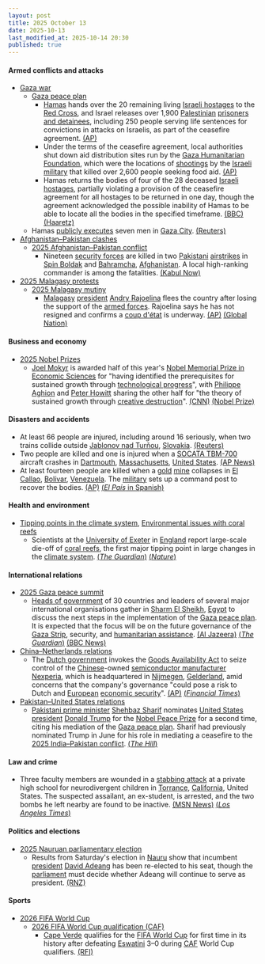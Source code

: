 ```yaml
---
layout: post
title: 2025 October 13
date: 2025-10-13
last_modified_at: 2025-10-14 20:30
published: true
---
```



#### Armed conflicts and attacks

* [Gaza war](https://en.wikipedia.org/wiki/Gaza_war "Gaza war")
  * [Gaza peace plan](https://en.wikipedia.org/wiki/Gaza_peace_plan "Gaza peace plan")
    * [Hamas](https://en.wikipedia.org/wiki/Hamas "Hamas") hands over the 20 remaining living [Israeli hostages](https://en.wikipedia.org/wiki/Gaza_war_hostage_crisis "Gaza war hostage crisis") to the [Red Cross](https://en.wikipedia.org/wiki/ICRC "ICRC"), and Israel releases over 1,900 [Palestinian](https://en.wikipedia.org/wiki/Palestinians "Palestinians") [prisoners and detainees](https://en.wikipedia.org/wiki/Palestinians_in_Israeli_custody "Palestinians in Israeli custody"), including 250 people serving life sentences for convictions in attacks on Israelis, as part of the ceasefire agreement. [(AP)](https://apnews.com/article/gaza-israel-hamas-hostages-ceasefire-10-13-2025-9e4921406e846189c90144609c1a9530)
    * Under the terms of the ceasefire agreement, local authorities shut down aid distribution sites run by the [Gaza Humanitarian Foundation](https://en.wikipedia.org/wiki/Gaza_Humanitarian_Foundation "Gaza Humanitarian Foundation"), which were the locations of [shootings](https://en.wikipedia.org/wiki/2025_Gaza_Strip_aid_distribution_killings "2025 Gaza Strip aid distribution killings") by the [Israeli military](https://en.wikipedia.org/wiki/Israeli_military "Israeli military") that killed over 2,600 people seeking food aid. [(AP)](https://apnews.com/article/gaza-aid-group-us-israel-ceasefire-dec2aa4e5d33f58eca34bf21603176bc)
    * Hamas returns the bodies of four of the 28 deceased [Israeli hostages](https://en.wikipedia.org/wiki/Gaza_war_hostage_crisis "Gaza war hostage crisis"), partially violating a provision of the ceasefire agreement for all hostages to be returned in one day, though the agreement acknowledged the possible inability of Hamas to be able to locate all the bodies in the specified timeframe. [(BBC)](https://www.bbc.com/news/articles/c740jx07vz0o) [(Haaretz)](https://www.haaretz.com/israel-news/2025-10-13/ty-article/.premium/hamas-to-return-bodies-of-four-hostages-breaking-agreement-to-return-all-on-same-day/00000199-ddc1-d253-a3bd-ffcbe9d50000)
  * Hamas [publicly executes](https://en.wikipedia.org/wiki/Public_execution "Public execution") seven men in [Gaza City](https://en.wikipedia.org/wiki/Gaza_City "Gaza City"). [(Reuters)](https://www.reuters.com/world/middle-east/hamas-fighters-tighten-grip-gaza-clouding-future-ceasefire-2025-10-14/)
* [Afghanistan–Pakistan clashes](https://en.wikipedia.org/wiki/Afghanistan%E2%80%93Pakistan_clashes_%282024%E2%80%93present%29 "Afghanistan–Pakistan clashes (2024–present)")
  * [2025 Afghanistan–Pakistan conflict](https://en.wikipedia.org/wiki/2025_Afghanistan%E2%80%93Pakistan_conflict "2025 Afghanistan–Pakistan conflict")
    * Nineteen [security forces](https://en.wikipedia.org/wiki/Afghan_Army "Afghan Army") are killed in two [Pakistani](https://en.wikipedia.org/wiki/Pakistan "Pakistan") [airstrikes](https://en.wikipedia.org/wiki/Airstrike "Airstrike") in [Spin Boldak](https://en.wikipedia.org/wiki/Spin_Boldak "Spin Boldak") and [Bahramcha](https://en.wikipedia.org/wiki/Bahramcha "Bahramcha"), [Afghanistan](https://en.wikipedia.org/wiki/Afghanistan "Afghanistan"). A local high-ranking commander is among the fatalities. [(Kabul Now)](https://kabulnow.com/2025/10/at-least-19-taliban-fighters-killed-in-pakistani-drone-strikes-in-southern-afghanistan/)
* [2025 Malagasy protests](https://en.wikipedia.org/wiki/2025_Malagasy_protests "2025 Malagasy protests")
  * [2025 Malagasy mutiny](https://en.wikipedia.org/wiki/2025_Malagasy_mutiny "2025 Malagasy mutiny")
    * [Malagasy](https://en.wikipedia.org/wiki/Madagascar "Madagascar") [president](https://en.wikipedia.org/wiki/President_of_Madagascar "President of Madagascar") [Andry Rajoelina](https://en.wikipedia.org/wiki/Andry_Rajoelina "Andry Rajoelina") flees the country after losing the support of the [armed forces](https://en.wikipedia.org/wiki/Madagascar_Armed_Forces "Madagascar Armed Forces"). Rajoelina says he has not resigned and confirms a [coup d'état](https://en.wikipedia.org/wiki/Coup_d%27%C3%A9tat "Coup d'état") is underway. [(AP)](https://apnews.com/article/madagascar-coup-rajoelina-soldiers-military-africa-b17e7f78a6b0d4abf82a4a19a7a77a05) [(Global Nation)](https://globalnation.inquirer.net/294928/madagascars-cornered-president-ignores-calls-to-resign)

#### Business and economy

* [2025 Nobel Prizes](https://en.wikipedia.org/wiki/2025_Nobel_Prizes "2025 Nobel Prizes")
  * [Joel Mokyr](https://en.wikipedia.org/wiki/Joel_Mokyr "Joel Mokyr") is awarded half of this year's [Nobel Memorial Prize in Economic Sciences](https://en.wikipedia.org/wiki/Nobel_Memorial_Prize_in_Economic_Sciences "Nobel Memorial Prize in Economic Sciences") for "having identified the prerequisites for sustained growth through [technological progress](https://en.wikipedia.org/wiki/Technological_change "Technological change")", with [Philippe Aghion](https://en.wikipedia.org/wiki/Philippe_Aghion "Philippe Aghion") and [Peter Howitt](https://en.wikipedia.org/wiki/Peter_Howitt_%28economist%29 "Peter Howitt (economist)") sharing the other half for "the theory of sustained growth through [creative destruction](https://en.wikipedia.org/wiki/Creative_destruction "Creative destruction")". [(CNN)](https://edition.cnn.com/2025/10/13/business/nobel-prize-economics-winner-2025-intl) [(Nobel Prize)](https://www.nobelprize.org/prizes/economic-sciences/2025/press-release/)

#### Disasters and accidents

* At least 66 people are injured, including around 16 seriously, when two trains collide outside [Jablonov nad Turňou](https://en.wikipedia.org/wiki/Jablonov_nad_Tur%C5%88ou "Jablonov nad Turňou"), [Slovakia](https://en.wikipedia.org/wiki/Slovakia "Slovakia"). [(Reuters)](https://www.reuters.com/world/europe/least-20-injured-after-two-trains-slovakia-collide-2025-10-13/)
* Two people are killed and one is injured when a [SOCATA TBM-700](https://en.wikipedia.org/wiki/SOCATA_TBM-700 "SOCATA TBM-700") aircraft crashes in [Dartmouth](https://en.wikipedia.org/wiki/Dartmouth%2C_Massachusetts "Dartmouth, Massachusetts"), [Massachusetts](https://en.wikipedia.org/wiki/Massachusetts "Massachusetts"), [United States](https://en.wikipedia.org/wiki/United_States "United States"). [(AP News)](https://apnews.com/article/massachusetts-plane-crash-dartmouth-0f852582f74f658c2cf01615c19d1b98)
* At least fourteen people are killed when a [gold](https://en.wikipedia.org/wiki/Gold "Gold") [mine](https://en.wikipedia.org/wiki/Gold_mining "Gold mining") collapses in [El Callao](https://en.wikipedia.org/wiki/El_Callao "El Callao"), [Bolívar](https://en.wikipedia.org/wiki/Bol%C3%ADvar_%28state%29 "Bolívar (state)"), [Venezuela](https://en.wikipedia.org/wiki/Venezuela "Venezuela"). The [military](https://en.wikipedia.org/wiki/National_Bolivarian_Armed_Forces_of_Venezuela "National Bolivarian Armed Forces of Venezuela") sets up a command post to recover the bodies. [(AP)](https://apnews.com/article/venezuela-gold-mine-collapse-deaths-bolivar-el-callao-782f5450f1e1e3697f63ec85972156b1) [(*El País* in Spanish)](https://elpais.com/america/2025-10-14/al-menos-14-personas-fallecen-en-venezuela-al-inundarse-una-mina-de-oro.html)

#### Health and environment

* [Tipping points in the climate system](https://en.wikipedia.org/wiki/Tipping_points_in_the_climate_system "Tipping points in the climate system"), [Environmental issues with coral reefs](https://en.wikipedia.org/wiki/Environmental_issues_with_coral_reefs "Environmental issues with coral reefs")
  * Scientists at the [University of Exeter](https://en.wikipedia.org/wiki/University_of_Exeter "University of Exeter") in [England](https://en.wikipedia.org/wiki/England "England") report large-scale die-off of [coral reefs](https://en.wikipedia.org/wiki/Coral_reef "Coral reef"), the first major tipping point in large changes in the [climate system](https://en.wikipedia.org/wiki/Climate_system "Climate system"). [(*The Guardian*)](https://www.theguardian.com/environment/2025/oct/13/coral-reefs-ice-sheets-amazon-rainforest-tipping-point-global-heating-scientists-report) [(*Nature*)](https://www.nature.com/articles/d41586-025-03316-w)

#### International relations

* [2025 Gaza peace summit](https://en.wikipedia.org/wiki/2025_Gaza_peace_summit "2025 Gaza peace summit")
  * [Heads of government](https://en.wikipedia.org/wiki/Head_of_government "Head of government") of 30 countries and leaders of several major international organisations gather in [Sharm El Sheikh](https://en.wikipedia.org/wiki/Sharm_El_Sheikh "Sharm El Sheikh"), [Egypt](https://en.wikipedia.org/wiki/Egypt "Egypt") to discuss the next steps in the implementation of the [Gaza peace plan](https://en.wikipedia.org/wiki/Gaza_peace_plan "Gaza peace plan"). It is expected that the focus will be on the future governance of the [Gaza Strip](https://en.wikipedia.org/wiki/Gaza_Strip "Gaza Strip"), security, and [humanitarian assistance](https://en.wikipedia.org/wiki/Gaza_humanitarian_crisis "Gaza humanitarian crisis"). [(Al Jazeera)](https://www.aljazeera.com/news/liveblog/2025/10/13/live-israel-hamas-set-to-free-captives-trump-says-gaza-war-is-over) [(*The Guardian*)](https://www.theguardian.com/world/live/2025/oct/13/gaza-ceasefire-live-updates-israel-hostages-release-hamas-trump-middle-east) [(BBC News)](https://www.bbc.com/news/live/cx2r2z0gyp7t)
* [China–Netherlands relations](https://en.wikipedia.org/wiki/China%E2%80%93Netherlands_relations "China–Netherlands relations")
  * The [Dutch government](https://en.wikipedia.org/wiki/Government_of_the_Netherlands "Government of the Netherlands") invokes the [Goods Availability Act](https://en.wikipedia.org/wiki/Goods_Availability_Act_%28Netherlands%29 "Goods Availability Act (Netherlands)") to seize control of the [Chinese](https://en.wikipedia.org/wiki/China "China")-owned [semiconductor manufacturer](https://en.wikipedia.org/wiki/Semiconductor_manufacturer "Semiconductor manufacturer") [Nexperia](https://en.wikipedia.org/wiki/Nexperia "Nexperia"), which is headquartered in [Nijmegen](https://en.wikipedia.org/wiki/Nijmegen "Nijmegen"), [Gelderland](https://en.wikipedia.org/wiki/Gelderland "Gelderland"), amid concerns that the company's governance "could pose a risk to Dutch and [European](https://en.wikipedia.org/wiki/European_Union "European Union") [economic security](https://en.wikipedia.org/wiki/Economic_security "Economic security")". [(AP)](https://apnews.com/article/nexperia-wingtech-chips-netherlands-china-f1d3c84065cb61a1d645b64a3a2a68fc) [(*Financial Times*)](https://www.ft.com/content/605e5456-9437-47ff-be6a-edc5c82810f2)
* [Pakistan–United States relations](https://en.wikipedia.org/wiki/Pakistan%E2%80%93United_States_relations "Pakistan–United States relations")
  * [Pakistani prime minister](https://en.wikipedia.org/wiki/Prime_Minister_of_Pakistan "Prime Minister of Pakistan") [Shehbaz Sharif](https://en.wikipedia.org/wiki/Shehbaz_Sharif "Shehbaz Sharif") nominates [United States president](https://en.wikipedia.org/wiki/President_of_the_United_States "President of the United States") [Donald Trump](https://en.wikipedia.org/wiki/Donald_Trump "Donald Trump") for the [Nobel Peace Prize](https://en.wikipedia.org/wiki/Nobel_Peace_Prize "Nobel Peace Prize") for a second time, citing his mediation of the [Gaza peace plan](https://en.wikipedia.org/wiki/Gaza_peace_plan "Gaza peace plan"). Sharif had previously nominated Trump in June for his role in mediating a ceasefire to the [2025 India–Pakistan conflict](https://en.wikipedia.org/wiki/2025_India%E2%80%93Pakistan_conflict "2025 India–Pakistan conflict"). [(*The Hill*)](https://thehill.com/policy/international/5553500-pakistani-pm-trump-nobel-peace-prize-gaza-egypt/)

#### Law and crime

* Three faculty members are wounded in a [stabbing attack](https://en.wikipedia.org/wiki/Stabbing_attack "Stabbing attack") at a private high school for neurodivergent children in [Torrance](https://en.wikipedia.org/wiki/Torrance%2C_California "Torrance, California"), [California](https://en.wikipedia.org/wiki/California "California"), United States. The suspected assailant, an ex-student, is arrested, and the two bombs he left nearby are found to be inactive. [(MSN News)](https://www.msn.com/en-us/news/us/ex-student-stabs-3-staff-members-at-california-school/vi-AA1OohTh?ocid=msedgntp&pc=U531&cvid=68edb3a6d8664bd0b33dea598b4b64cf&ei=10) [(*Los Angeles Times*)](https://www.latimes.com/california/story/2025-10-13/torrance-school-stabbing)

#### Politics and elections

* [2025 Nauruan parliamentary election](https://en.wikipedia.org/wiki/2025_Nauruan_parliamentary_election "2025 Nauruan parliamentary election")
  * Results from Saturday's election in [Nauru](https://en.wikipedia.org/wiki/Nauru "Nauru") show that incumbent [president](https://en.wikipedia.org/wiki/President_of_Nauru "President of Nauru") [David Adeang](https://en.wikipedia.org/wiki/David_Adeang "David Adeang") has been re-elected to his seat, though the [parliament](https://en.wikipedia.org/wiki/Parliament_of_Nauru "Parliament of Nauru") must decide whether Adeang will continue to serve as president. [(RNZ)](https://www.rnz.co.nz/international/pacific-news/575731/nauru-election-results-voters-elect-new-mps-and-reject-4-year-term-proposal)

#### Sports

* [2026 FIFA World Cup](https://en.wikipedia.org/wiki/2026_FIFA_World_Cup "2026 FIFA World Cup")
  * [2026 FIFA World Cup qualification (CAF)](https://en.wikipedia.org/wiki/2026_FIFA_World_Cup_qualification_%28CAF%29 "2026 FIFA World Cup qualification (CAF)")
    * [Cape Verde](https://en.wikipedia.org/wiki/Cape_Verde_national_football_team "Cape Verde national football team") qualifies for the [FIFA World Cup](https://en.wikipedia.org/wiki/FIFA_World_Cup "FIFA World Cup") for first time in its history after defeating [Eswatini](https://en.wikipedia.org/wiki/Eswatini_national_football_team "Eswatini national football team") 3–0 during [CAF](https://en.wikipedia.org/wiki/Confederation_of_African_Football "Confederation of African Football") World Cup qualifiers. [(RFI)](https://www.rfi.fr/en/sports/20251013-historic-world-cup-qualification-for-cape-verde-islanders-1)

